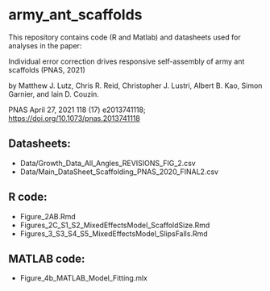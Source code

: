 # army_ant_scaffolds

This repository contains code (R and Matlab) and datasheets used for analyses in the paper:

Individual error correction drives responsive self-assembly of army ant scaffolds (PNAS, 2021) 

by Matthew J. Lutz, Chris R. Reid, Christopher J. Lustri, Albert B. Kao, Simon Garnier, and Iain D. Couzin.

PNAS April 27, 2021 118 (17) e2013741118; https://doi.org/10.1073/pnas.2013741118

## Datasheets:

* Data/Growth_Data_All_Angles_REVISIONS_FIG_2.csv
* Data/Main_DataSheet_Scaffolding_PNAS_2020_FINAL2.csv
 
## R code:
 
* Figure_2AB.Rmd
* Figures_2C_S1_S2_MixedEffectsModel_ScaffoldSize.Rmd
* Figures_3_S3_S4_S5_MixedEffectsModel_SlipsFalls.Rmd

## MATLAB code:
 
* Figure_4b_MATLAB_Model_Fitting.mlx
